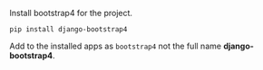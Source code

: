 
Install bootstrap4 for the project. 

```
pip install django-bootstrap4
``` 

Add to the installed apps as `bootstrap4` not the full name __django-bootstrap4__. 


